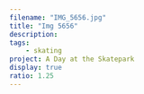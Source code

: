 ```yaml
---
filename: "IMG_5656.jpg"
title: "Img 5656"
description:
tags:
    - skating
project: A Day at the Skatepark
display: true
ratio: 1.25
---
```

